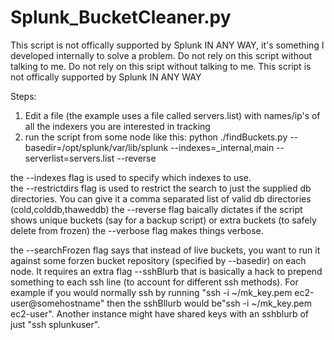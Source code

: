 # Splunk_BucketCleaner.py

This script is not offically supported by Splunk IN ANY WAY, it's something I developed internally to solve a problem.
Do not rely on this script without talking to me.  Do not rely on this sript without talking to me.
This script is not offically supported by Splunk IN ANY WAY

Steps:
1. Edit a file (the example uses a file called servers.list) with names/ip's of all the indexers you are interested in tracking
2. run the script from some node like this:
        python ./findBuckets.py --basedir=/opt/splunk/var/lib/splunk --indexes=_internal,main --serverlist=servers.list --reverse

the --indexes flag is used to specify which indexes to use.  
the --restrictdirs flag is used to restrict the search to just the supplied db directories. You can give it a comma separated list of valid db directories (cold,colddb,thaweddb)
the --reverse flag baically dictates if the script shows unique buckets (say for a backup script) or extra buckets (to safely delete from frozen)
the --verbose flag makes things verbose.

the --searchFrozen flag says that instead of live buckets, you want to run it against some forzen bucket repository (specified by --basedir) on each node. It requires an extra flag --sshBlurb that is basically a hack to prepend something to each ssh line (to account for different ssh methods).  For example if you would normally ssh by running "ssh -i ~/mk_key.pem ec2-user@somehostname" then the sshBllurb would be"ssh -i ~/mk_key.pem ec2-user". Another instance might have shared keys with an sshblurb of just "ssh splunkuser".
